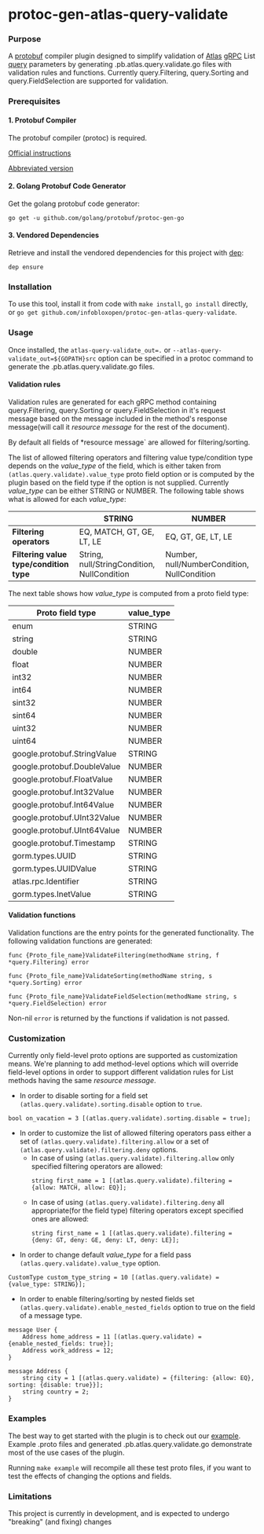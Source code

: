 # protoc-gen-atlas-query-validate

### Purpose

A [protobuf](https://developers.google.com/protocol-buffers/) compiler plugin 
designed to simplify validation of [Atlas](https://github.com/infobloxopen/atlas-app-toolkit)
[gRPC](https://grpc.io/) List [query](https://github.com/infobloxopen/atlas-app-toolkit/blob/master/query/collection_operators.proto) parameters
by generating .pb.atlas.query.validate.go files with validation rules and functions.
Currently query.Filtering, query.Sorting and query.FieldSelection are supported for validation.

### Prerequisites

#### 1. Protobuf Compiler

The protobuf compiler (protoc) is required.

[Official instructions](https://github.com/google/protobuf#protocol-compiler-installation)

[Abbreviated version](https://github.com/grpc-ecosystem/grpc-gateway#installation)

#### 2. Golang Protobuf Code Generator

Get the golang protobuf code generator:

```
go get -u github.com/golang/protobuf/protoc-gen-go
```

#### 3. Vendored Dependencies

Retrieve and install the vendored dependencies for this project with [dep](https://github.com/golang/dep):

```
dep ensure
```

### Installation

To use this tool, install it from code with `make install`, `go install` directly,
or `go get github.com/infobloxopen/protoc-gen-atlas-query-validate`.

### Usage

Once installed, the `atlas-query-validate_out=.` or `--atlas-query-validate_out=${GOPATH}src`
option can be specified in a protoc command to generate the .pb.atlas.query.validate.go files.

#### Validation rules

Validation rules are generated for each gRPC method containing query.Filtering, query.Sorting or query.FieldSelection in it's request message
based on the message included in the method's response message(will call it *resource message* for the rest of the document).

By default all fields of *resource message` are allowed for filtering/sorting.

The list of allowed filtering operators and filtering value type/condition type depends on the *value_type* of the field,
which is either taken from `(atlas.query.validate).value_type` proto field option or is computed by the
plugin based on the field type if the option is not supplied. Currently *value_type* can be either STRING or NUMBER.
The following table shows what is allowed for each *value_type*:

|                                     | STRING | NUMBER |
|-------------------------------------|--------|--------|
| **Filtering operators**                 | EQ, MATCH, GT, GE, LT, LE | EQ, GT, GE, LT, LE |
| **Filtering value type/condition type** | String, null/StringCondition, NullCondition | Number, null/NumberCondition, NullCondition       |

The next table shows how *value_type* is computed from a proto field type:

| Proto field type            | value_type |
|-----------------------------|---------------|
| enum                        | STRING        |
| string                      | STRING        |
| double                      | NUMBER        |
| float                       | NUMBER        |
| int32                       | NUMBER        |
| int64                       | NUMBER        |
| sint32                      | NUMBER        |
| sint64                      | NUMBER        |
| uint32                      | NUMBER        |
| uint64                      | NUMBER        |
| google.protobuf.StringValue | STRING        |
| google.protobuf.DoubleValue | NUMBER        |
| google.protobuf.FloatValue  | NUMBER        |
| google.protobuf.Int32Value  | NUMBER        |
| google.protobuf.Int64Value  | NUMBER        |
| google.protobuf.UInt32Value | NUMBER        |
| google.protobuf.UInt64Value | NUMBER        |
| google.protobuf.Timestamp   | STRING        |
| gorm.types.UUID             | STRING        |
| gorm.types.UUIDValue        | STRING        |
| atlas.rpc.Identifier        | STRING        |
| gorm.types.InetValue        | STRING        |

#### Validation functions

Validation functions are the entry points for the generated functionality.
The following validation functions are generated:

```golang
func {Proto_file_name}ValidateFiltering(methodName string, f *query.Filtering) error
```

```golang
func {Proto_file_name}ValidateSorting(methodName string, s *query.Sorting) error
```

```golang
func {Proto_file_name}ValidateFieldSelection(methodName string, s *query.FieldSelection) error
```

Non-nil `error` is returned by the functions if validation is not passed.


### Customization

Currently only field-level proto options are supported as customization means. We're planning to add method-level options which will override
field-level options in order to support different validation rules for List methods having the same *resource message*.

* In order to disable sorting for a field set `(atlas.query.validate).sorting.disable` option to `true`.
```golang
bool on_vacation = 3 [(atlas.query.validate).sorting.disable = true];
```

* In order to customize the list of allowed filtering operators pass either a set of `(atlas.query.validate).filtering.allow` or 
a set of `(atlas.query.validate).filtering.deny` options.
  - In case of using `(atlas.query.validate).filtering.allow` only specified filtering operators are allowed:
    ```golang
    string first_name = 1 [(atlas.query.validate).filtering = {allow: MATCH, allow: EQ}];
    ```
  - In case of using `(atlas.query.validate).filtering.deny` all appropriate(for the field type) filtering operators except specified ones are allowed:
    ```golang
    string first_name = 1 [(atlas.query.validate).filtering = {deny: GT, deny: GE, deny: LT, deny: LE}];
    ```
* In order to change default *value_type* for a field pass `(atlas.query.validate).value_type` option.
```golang
CustomType custom_type_string = 10 [(atlas.query.validate) = {value_type: STRING}];
```
* In order to enable filtering/sorting by nested fields set `(atlas.query.validate).enable_nested_fields` option to true
on the field of a message type.

```golang
message User {
    Address home_address = 11 [(atlas.query.validate) = {enable_nested_fields: true}];
    Address work_address = 12;
}

message Address {
    string city = 1 [(atlas.query.validate) = {filtering: {allow: EQ}, sorting: {disable: true}}];
    string country = 2;
}
```


### Examples

The best way to get started with the plugin is to check out our [example](example/example.proto).
Example .proto files and generated .pb.atlas.query.validate.go demonstrate most of the use cases of the plugin.

Running `make example` will recompile all these test proto files, if you want
to test the effects of changing the options and fields.

### Limitations

This project is currently in development, and is expected to undergo "breaking"
(and fixing) changes
